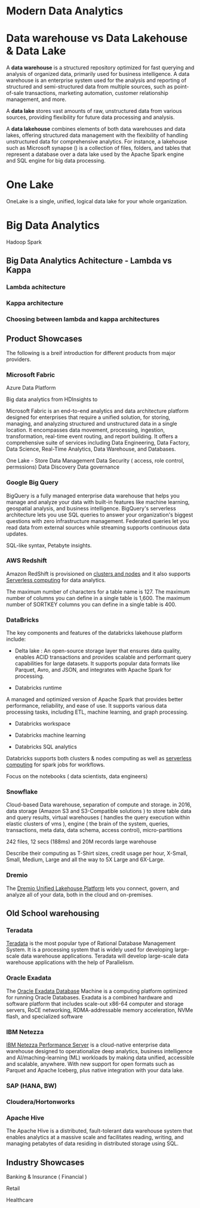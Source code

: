 # Modern Data Analytics



# Data warehouse vs Data Lakehouse & Data Lake

A **data warehouse** is a structured repository optimized for fast querying and analysis of organized data, primarily used for business intelligence. A data warehouse is an enterprise system used for the analysis and reporting of structured and semi-structured data from multiple sources, such as point-of-sale transactions, marketing automation, customer relationship management, and more. 

A **data lake** stores vast amounts of raw, unstructured data from various sources, providing flexibility for future data processing and analysis.

A **data lakehouse** combines elements of both data warehouses and data lakes, offering structured data management with the flexibility of handling unstructured data for comprehensive analytics. For instance, a lakehouse such as Microsoft synapse () is a collection of files, folders, and tables that represent a database over a data lake used by the Apache Spark engine and SQL engine for big data processing.



# One Lake

OneLake is a single, unified, logical data lake for your whole organization. 




# Big Data Analytics 

Hadoop
Spark





## Big Data Analytics Achitecture - Lambda  vs Kappa 

### Lambda achitecture



### Kappa architecture


### Choosing between lambda and kappa architectures


## Product Showcases

The following is a breif introduction for different products from major providers.

### Microsoft Fabric
Azure Data Platform 


Big data analytics from HDInsights to 


Microsoft Fabric is an end-to-end analytics and data architecture platform designed for enterprises that require a unified solution,  for storing, managing, and analyzing structured and unstructured data in a single location. It encompasses data movement, processing, ingestion, transformation, real-time event routing, and report building. It offers a comprehensive suite of services including Data Engineering, Data Factory, Data Science, Real-Time Analytics, Data Warehouse, and Databases.

One Lake - Store
Data Management
Data Security ( access, role control, permssions)
Data Discovery
Data governance


### Google Big Query

BigQuery is a fully managed enterprise data warehouse that helps you manage and analyze your data with built-in features like machine learning, geospatial analysis, and business intelligence. BigQuery's serverless architecture lets you use SQL queries to answer your organization's biggest questions with zero infrastructure management. Federated queries let you read data from external sources while streaming supports continuous data updates. 

SQL-like syntax, Petabyte insights. 


### AWS Redshift


Amazon RedShift is provisioned on [clusters and nodes](https://docs.aws.amazon.com/redshift/latest/mgmt/overview.html) and it also supports [Serverless computing](https://docs.aws.amazon.com/redshift/latest/mgmt/serverless-considerations.html) for data analytics.

The maximum number of characters for a table name is 127. The maximum number of columns you can define in a single table is 1,600. The maximum number of SORTKEY columns you can define in a single table is 400.


### DataBricks

The key components and features of the databricks lakehouse platform include:

- Delta lake : 
An open-source storage layer that ensures data quality, enables ACID transactions and provides scalable and performant query capabilities for large datasets. It supports popular data formats like Parquet, Avro, and JSON, and integrates with Apache Spark for processing.

- Databricks runtime

A managed and optimized version of Apache Spark that provides better performance, reliability, and ease of use. It supports various data processing tasks, including ETL, machine learning, and graph processing.

- Databricks workspace


- Databricks machine learning


- Databricks SQL analytics



Databricks supports both clusters & nodes computing as well as [serverless computing](https://docs.databricks.com/en/workflows/jobs/run-serverless-jobs.html#:~:text=Serverless%20compute%20is%20supported%20with,compute%20for%20all%20job%20tasks.) for spark jobs for workflows.


Focus on the notebooks ( data scientists, data engineers)




### Snowflake
Cloud-based Data warehouse, separation of compute and storage. in 2016, data storage (Amazon S3 and S3-Compatible solutions ) to store table data and query results, virtual warehouses ( handles the query execution within elastic clusters of vms ), engine ( the brain of the system, queries, transactions, meta data, data schema, access control), micro-partitions


242 files, 12 secs (188ms) and 20M records
large warehouse

Describe their computing as T-Shirt sizes, credit usage per hour, X-Small, Small, Medium, Large and all the way to 5X Large and 6X-Large.


### Dremio

The [Dremio Unified Lakehouse Platform](https://www.dremio.com/platform) lets you connect, govern, and analyze all of your data, both in the cloud and on-premises.

## Old School warehousing

### Teradata 
[Teradata](https://www.teradata.com/) is the most popular type of Rational Database Management System. It is a processing system that is widely used for developing large-scale data warehouse applications. Teradata will develop large-scale data warehouse applications with the help of Parallelism.

### Oracle Exadata
The [Oracle Exadata Database](https://www.oracle.com/engineered-systems/exadata/) Machine is a computing platform optimized for running Oracle Databases. Exadata is a combined hardware and software platform that includes scale-out x86-64 computer and storage servers, RoCE networking, RDMA-addressable memory acceleration, NVMe flash, and specialized software

### IBM Netezza
[IBM Netezza Performance Server](https://www.ibm.com/products/netezza) is a cloud-native enterprise data warehouse designed to operationalize deep analytics, business intelligence and AI/maching-learning (ML) workloads by making data unified, accessible and scalable, anywhere. With new support for open formats such as Parquet and Apache Iceberg, plus native integration with your data lake.

### SAP (HANA, BW)


### Cloudera/Hortonworks


### Apache Hive

The Apache Hive is a distributed, fault-tolerant data warehouse system that enables analytics at a massive scale and facilitates reading, writing, and managing petabytes of data residing in distributed storage using SQL.



## Industry Showcases

Banking & Insurance ( Financial )



Retail



Healthcare 





